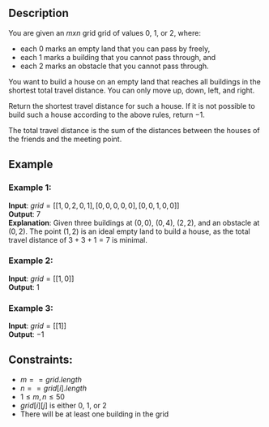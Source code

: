 ## Description
You are given an $m x n$ grid grid of values $0$, $1$, or $2$, where:
- each $0$ marks an empty land that you can pass by freely,
- each $1$ marks a building that you cannot pass through, and
- each $2$ marks an obstacle that you cannot pass through.

You want to build a house on an empty land that reaches all buildings in the shortest total travel distance. You can only move up, down, left, and right.

Return the shortest travel distance for such a house. If it is not possible to build such a house according to the above rules, return $-1$.

The total travel distance is the sum of the distances between the houses of the friends and the meeting point.

## Example
### Example 1:
**Input**: $grid = [[1,0,2,0,1],[0,0,0,0,0],[0,0,1,0,0]]$  
**Output**: $7$  
**Explanation**: Given three buildings at $(0,0)$, $(0,4)$, $(2,2)$, and an obstacle at $(0,2)$.
The point $(1,2)$ is an ideal empty land to build a house, as the total travel distance of $3+3+1=7$ is minimal.

### Example 2:
**Input**: $grid = [[1,0]]$  
**Output**: $1$

### Example 3:
**Input**: $grid = [[1]]$  
**Output**: $-1$
 
## Constraints:
- $m == grid.length$
- $n == grid[i].length$
- $1 \leq m, n \leq 50$
- $grid[i][j]$ is either $0$, $1$, or $2$
- There will be at least one building in the grid